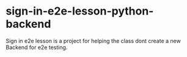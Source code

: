 # sign-in-e2e-lesson-python-backend
Sign in e2e lesson is a project for helping the class dont create a new Backend for e2e testing.
